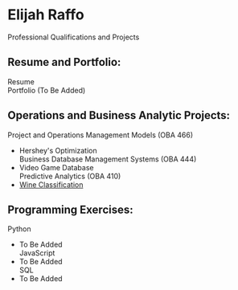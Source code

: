 # Elijah Raffo  
Professional Qualifications and Projects  

## Resume and Portfolio:  
Resume  
Portfolio (To Be Added)  

## Operations and Business Analytic Projects:  
Project and Operations Management Models (OBA 466)  
  - Hershey's Optimization  
Business Database Management Systems (OBA 444)  
  - Video Game Database  
Predictive Analytics (OBA 410)  
  - [Wine Classification](https://github.com/eliraffo/eliraffo.github.io/tree/master/WineClassification/)  

## Programming Exercises:  
Python  
  - To Be Added  
JavaScript  
  - To Be Added  
SQL  
  - To Be Added  
